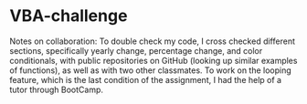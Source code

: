 # VBA-challenge

Notes on collaboration:
To double check my code, I cross checked different sections, specifically yearly change, percentage change, and color conditionals, with public repositories on GitHub (looking up similar examples of functions), as well as with two other classmates.
To work on the looping feature, which is the last condition of the assignment, I had the help of a tutor through BootCamp. 